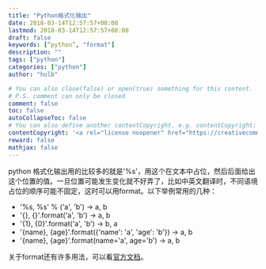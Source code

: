 ```yaml
---
title: "Python格式化输出"
date: 2018-03-14T12:57:57+08:00
lastmod: 2018-03-14T12:57:57+08:00
draft: false
keywords: [“python”, "format"]
description: ""
tags: ["python"]
categories: ["python"]
author: "hulb"

# You can also close(false) or open(true) something for this content.
# P.S. comment can only be closed
comment: false
toc: false
autoCollapseToc: false
# You can also define another contentCopyright. e.g. contentCopyright: "This is another copyright."
contentCopyright: '<a rel="license noopener" href="https://creativecommons.org/licenses/by-nc-nd/4.0/" target="_blank">CC BY-NC-ND 4.0</a>'
reward: false
mathjax: false
---
```

python 格式化输出用的比较多的就是'%s'，用这个在文本中占位，然后后面给出这个位置的值。一旦位置可能发生变化就不好弄了，比如中英文翻译时，不同语境占位的顺序可能不固定，这时可以用format。以下举例常用的几种：

<!--more-->
- '%s, %s' % ('a', 'b') -> a, b
- '{}, {}'.format('a', 'b') -> a, b
- '{1}, {0}'.format('a', 'b') -> b, a
- '{name}, {age}'.format({'name': 'a', 'age': 'b'}) -> a, b
- '{name}, {age}'.format(name='a', age='b') -> a, b

关于format还有许多用法，可以看[官方文档](https://docs.python.org/2/library/string.html#format-string-syntax)。
